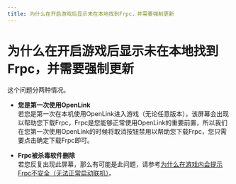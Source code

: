 ```yaml
---
title: 为什么在开启游戏后显示未在本地找到Frpc，并需要强制更新
---
```


# 为什么在开启游戏后显示未在本地找到Frpc，并需要强制更新

这个问题分两种情况。  

- **您是第一次使用OpenLink**  
若您是第一次在本机使用OpenLink进入游戏（无论任意版本），该屏幕会出现以帮助您下载Frpc，Frpc是您能够正常使用OpenLink的重要前置，所以我们在您第一次使用OpenLink的时候将取消按钮禁用以帮助您下载Frpc，您只需要点击确定下载Frpc即可。  

- **Frpc被杀毒软件删除**  
若您反复出现此屏幕，那么有可能是此问题，请参考[为什么在游戏内会提示Frpc不安全（无法正常启动联机）](../../常见问题/Security_soft_killeR)。
